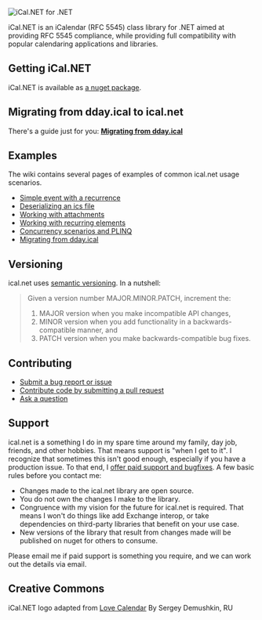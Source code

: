 ![iCal.NET for .NET](logo.png)

iCal.NET is an iCalendar (RFC 5545) class library for .NET aimed at providing RFC 5545 compliance, while providing full compatibility with popular calendaring applications and libraries.

## Getting iCal.NET

iCal.NET is available as [a nuget package](https://www.nuget.org/packages/Ical.Net).

## Migrating from dday.ical to ical.net

There's a guide just for you: **[Migrating from dday.ical](https://github.com/rianjs/ical.net/wiki/Migrating-from-dday.ical)**

## Examples

The wiki contains several pages of examples of common ical.net usage scenarios.

* [Simple event with a recurrence](https://github.com/rianjs/ical.net/wiki)
* [Deserializing an ics file](https://github.com/rianjs/ical.net/wiki/Deserialize-an-ics-file)
* [Working with attachments](https://github.com/rianjs/ical.net/wiki/Working-with-attachments)
* [Working with recurring elements](https://github.com/rianjs/ical.net/wiki/Working-with-recurring-elements)
* [Concurrency scenarios and PLINQ](https://github.com/rianjs/ical.net/wiki/Concurrency-scenarios-and-PLINQ)
* [Migrating from dday.ical](https://github.com/rianjs/ical.net/wiki/Migrating-from-dday.ical)

## Versioning

ical.net uses [semantic versioning](http://semver.org/). In a nutshell:

> Given a version number MAJOR.MINOR.PATCH, increment the:
>
> 1. MAJOR version when you make incompatible API changes,
> 2. MINOR version when you add functionality in a backwards-compatible manner, and
> 3. PATCH version when you make backwards-compatible bug fixes.

## Contributing

* [Submit a bug report or issue](https://github.com/rianjs/ical.net/wiki/Filing-a-(good)-bug-report)
* [Contribute code by submitting a pull request](https://github.com/rianjs/ical.net/wiki/Contributing-a-(good)-pull-request)
* [Ask a question](https://github.com/rianjs/ical.net/issues)

## Support

ical.net is a something I do in my spare time around my family, day job, friends, and other hobbies. That means support is "when I get to it". I recognize that sometimes this isn't good enough, especially if you have a production issue. To that end, I [offer paid support and bugfixes](http://rianjs.net/consulting). A few basic rules before you contact me:

* Changes made to the ical.net library are open source.
* You do not own the changes I make to the library.
* Congruence with my vision for the future for ical.net is required. That means I won't do things like add Exchange interop, or take  dependencies on third-party libraries that benefit on your use case.
* New versions of the library that result from changes made will be published on nuget for others to consume.

Please email me if paid support is something you require, and we can work out the details via email.

## Creative Commons

iCal.NET logo adapted from [Love Calendar](https://thenounproject.com/term/love-calendar/116866/) By Sergey Demushkin, RU
